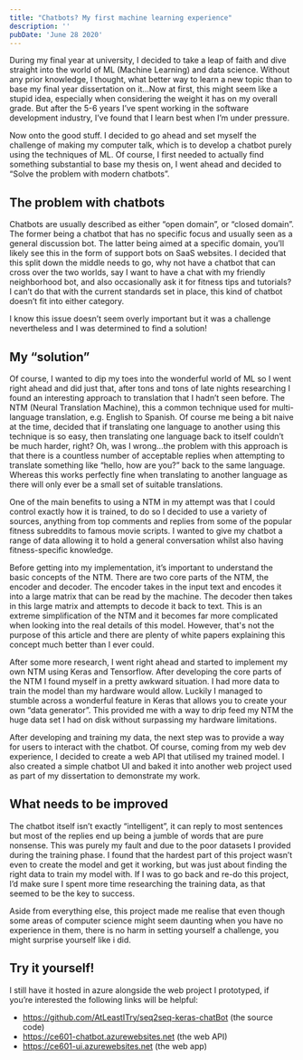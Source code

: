 ```yaml
---
title: "Chatbots? My first machine learning experience"
description: ''
pubDate: 'June 28 2020'
---
```



During my final year at university, I decided to take a leap of faith and dive straight into the world of ML (Machine Learning) and data science. Without any prior knowledge, I thought, what better way to learn a new topic than to base my final year dissertation on it...Now at first, this might seem like a stupid idea, especially when considering the weight it has on my overall grade. But after the 5-6 years I’ve spent working in the software development industry, I’ve found that I learn best when I’m under pressure. 

Now onto the good stuff. I decided to go ahead and set myself the challenge of making my computer talk, which is to develop a chatbot purely using the techniques of ML. Of course, I first needed to actually find something substantial to base my thesis on, I went ahead and decided to “Solve the problem with modern chatbots”.
## The problem with chatbots
Chatbots are usually described as either “open domain”, or “closed domain”. The former being a chatbot that has no specific focus and usually seen as a general discussion bot. The latter being aimed at a specific domain, you’ll likely see this in the form of support bots on SaaS websites. I decided that this split down the middle needs to go, why not have a chatbot that can cross over the two worlds, say I want to have a chat with my friendly neighborhood bot, and also occasionally ask it for fitness tips and tutorials? I can’t do that with the current standards set in place, this kind of chatbot doesn’t fit into either category. 

I know this issue doesn’t seem overly important but it was a challenge nevertheless and I was determined to find a solution!
## My “solution”
Of course, I wanted to dip my toes into the wonderful world of ML so I went right ahead and did just that, after tons and tons of late nights researching I found an interesting approach to translation that I hadn’t seen before. The NTM (Neural Translation Machine), this a common technique used for multi-language translation, e.g. English to Spanish. Of course me being a bit naive at the time, decided that if translating one language to another using this technique is so easy, then translating one language back to itself couldn’t be much harder, right? Oh, was I wrong...the problem with this approach is that there is a countless number of acceptable replies when attempting to translate something like “hello, how are you?” back to the same language. Whereas this works perfectly fine when translating to another language as there will only ever be a small set of suitable translations.

One of the main benefits to using a NTM in my attempt was that I could control exactly how it is trained, to do so I decided to use a variety of sources, anything from top comments and replies from some of the popular fitness subreddits to famous movie scripts. I wanted to give my chatbot a range of data allowing it to hold a general conversation whilst also having fitness-specific knowledge.

Before getting into my implementation, it’s important to understand the basic concepts of the NTM. There are two core parts of the NTM, the encoder and decoder. The encoder takes in the input text and encodes it into a large matrix that can be read by the machine. The decoder then takes in this large matrix and attempts to decode it back to text. This is an extreme simplification of the NTM and it becomes far more complicated when looking into the real details of this model. However, that's not the purpose of this article and there are plenty of white papers explaining this concept much better than I ever could.

After some more research, I went right ahead and started to implement my own NTM using Keras and Tensorflow. After developing the core parts of the NTM I found myself in a pretty awkward situation. I had more data to train the model than my hardware would allow. Luckily I managed to stumble across a wonderful feature in Keras that allows you to create your own “data generator”. This provided me with a way to drip feed my NTM the huge data set I had on disk without surpassing my hardware limitations.

After developing and training my data, the next step was to provide a way for users to interact with the chatbot. Of course, coming from my web dev experience, I decided to create a web API that utilised my trained model. I also created a simple chatbot UI and baked it into another web project used as part of my dissertation to demonstrate my work.
## What needs to be improved
The chatbot itself isn’t exactly “intelligent”, it can reply to most sentences but most of the replies end up being a jumble of words that are pure nonsense. This was purely my fault and due to the poor datasets I provided during the training phase. I found that the hardest part of this project wasn’t even to create the model and get it working, but was just about finding the right data to train my model with. If I was to go back and re-do this project, I’d make sure I spent more time researching the training data, as that seemed to be the key to success.

Aside from everything else, this project made me realise that even though some areas of computer science might seem daunting when you have no experience in them, there is no harm in setting yourself a challenge, you might surprise yourself like i did.
## Try it yourself!
I still have it hosted in azure alongside the web project I prototyped, if you’re interested the following links will be helpful:
-  https://github.com/AtLeastITry/seq2seq-keras-chatBot (the source code)
-  https://ce601-chatbot.azurewebsites.net (the web API)
-  https://ce601-ui.azurewebsites.net (the web app)